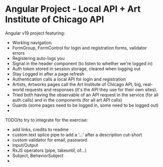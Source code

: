 # Angular Project - Local API + Art Institute of Chicago API

Angular v19 project featuring: 
- Working navigation
- FormGroup, FormControl for login and registration forms, validator errors
- Registering auto-logs you
- Signal in the header component (to listen to whether we're logged in)
- Auth token stored in session storage, cleared when logging out
- Stay Logged in after a page refresh
- Authentication calls a local API for login and registration
- Artists, Artworks pages call the Art Institute of Chicago API, big, real-world requests and responses (it's the API they use for their own sites). 
- Tried both having the observable of an API request in the service (for all auth calls) and in the components (for all art API calls)
- Guards (some pages need to be logged in, some need to be logged out)
- 

TODO/to try to integrate for the exercise: 
- add links, credits to readme
- custom text splice pipe to add a '...' after a description cut-short
- custom validator for email, password
- Input/Output
- RxJS operators (pipe, takeuntil, of...)
- Subject, BehaviorSubject
- 

